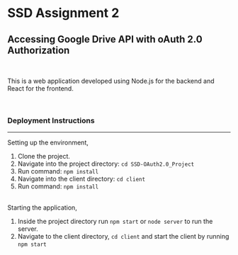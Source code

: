 # SSD Assignment 2

## Accessing Google Drive API with oAuth 2.0 Authorization
<br>

This is a web application developed using Node.js for the backend and React for the frontend. 

<br>

### Deployment Instructions
<hr>
Setting up the environment,

1. Clone the project.
2. Navigate into the project directory: `cd SSD-OAuth2.0_Project`
3. Run command: `npm install` 
4. Navigate into the client directory: `cd client`
5. Run command: `npm install`

<br>
Starting the application,

1. Inside the project directory run `npm start` or `node server` to run the server.
2. Navigate to the client directory, `cd client` and start the client by running `npm start`

